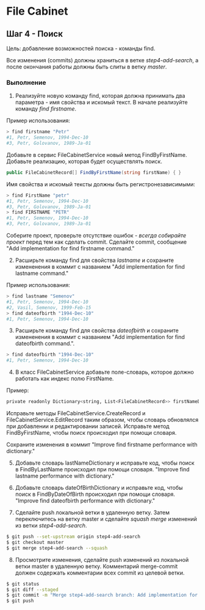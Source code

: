 # File Cabinet

## Шаг 4 - Поиск

Цель: добавление возможностей поиска - команды find.

Все изменения (commits) должны храниться в ветке _step4-add-search_, а после окончания работы должны быть слиты в ветку _master_.


### Выполнение

1. Реализуйте новую команду find, которая должна принимать два параметра - имя свойства и искомый текст. В начале реализуйте команду _find firstname_.

Пример использования:

```sh
> find firstname "Petr"
#1, Petr, Semenov, 1994-Dec-10
#3, Petr, Golovanov, 1989-Ja-01
```

Добавьте в сервис FileCabinetService новый метод FindByFirstName. Добавьте реализацию, которая будет осуществлять поиск.

```cs
public FileCabinetRecord[] FindByFirstName(string firstName) { }
```

Имя свойства и искомый тексты должны быть регистронезависимыми:

```sh
> find FirstName "petr"
#1, Petr, Semenov, 1994-Dec-10
#3, Petr, Golovanov, 1989-Ja-01
> find FIRSTNAME "PETR"
#1, Petr, Semenov, 1994-Dec-10
#3, Petr, Golovanov, 1989-Ja-01
```

Соберите проект, проверьте отсутствие ошибок - *всегда собирайте проект* перед тем как сделать commit. Сделайте commit, сообщение "Add implementation for find firstname command."

2. Расширьте команду find для свойства _lastname_ и сохраните измененения в коммит с названием "Add implementation for find lastname command."

Пример использования:

```sh
> find lastname "Semenov"
#1, Petr, Semenov, 1994-Dec-10
#2, Vasil, Semenov, 1999-Feb-15
> find dateofbirth "1994-Dec-10"
#1, Petr, Semenov, 1994-Dec-10
```

3. Расширьте команду find для свойства _dateofbirth_ и сохраните измененения в коммит с названием "Add implementation for find dateofbirth command.".

```sh
> find dateofbirth "1994-Dec-10"
#1, Petr, Semenov, 1994-Dec-10
```

4. В класс FileCabinetService добавьте поле-словарь, которое должно работать как индекс полю FirstName.

Пример:

```sh
private readonly Dictionary<string, List<FileCabinetRecord>> firstNameDictionary = new Dictionary<string, List<FileCabinetRecord>>();
```

Исправьте методы FileCabinetService.CreateRecord и FileCabinetService.EditRecord таким образом, чтобы словарь обновлялся при добавлении и редактировании записей. Исправьте метод FindByFirstName, чтобы поиск происходил при помощи словаря.

Сохраните изменения в коммит "Improve find firstname performance with dictionary."

5. Добавьте словарь lastNameDictionary и исправьте код, чтобы поиск в FindByLastName происходил при помощи словаря. "Improve find lastname performance with dictionary."

6. Добавьте словарь dateOfBirthDictionary и исправьте код, чтобы поиск в FindByDateOfBirth происходил при помощи словаря. "Improve find dateofbirth performance with dictionary."

7. Сделайте push локальной ветки в удаленную ветку. Затем переключитесь на ветку master и сделайте _squash merge_ изменений из ветки _step4-add-search_.

```sh
$ git push --set-upstream origin step4-add-search
$ git checkout master
$ git merge step4-add-search --squash
```

8. Просмотрите изменения, cделайте push изменений из локальной ветки master в удаленную ветку. Комментарий merge-commit должен содержать комментарии всех commit из целевой ветки.

```sh
$ git status
$ git diff --staged
$ git commit -m "Merge step4-add-search branch: Add implementation for find firstname command. Add implementation for find lastname command. Add implementation for find dateofbirth command. Improve find firstname performance with dictionary. Improve find lastname performance with dictionary. Improve find dateofbirth performance with dictionary."
$ git push
```